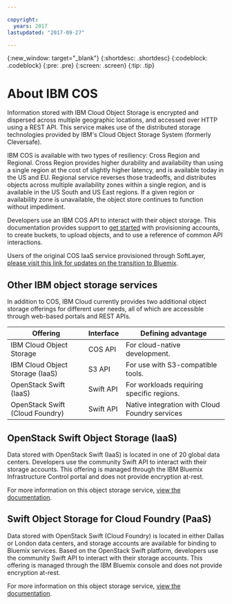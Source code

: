 ```yaml
---

copyright:
  years: 2017
lastupdated: "2017-09-27"

---
```

{:new_window: target="_blank"}
{:shortdesc: .shortdesc}
{:codeblock: .codeblock}
{:pre: .pre}
{:screen: .screen}
{:tip: .tip}


# About IBM COS

Information stored with IBM Cloud Object Storage is encrypted and dispersed across multiple geographic locations, and accessed over HTTP using a REST API. This service makes use of the distributed storage technologies provided by IBM's Cloud Object Storage System (formerly Cleversafe).

IBM COS is available with two types of resiliency: Cross Region and Regional.  Cross Region provides higher durability and availability than using a single region at the cost of slightly higher latency, and is available today in the US and EU. Regional service reverses those tradeoffs, and distributes objects across multiple availability zones within a single region, and is available in the US South and US East regions. If a given region or availability zone is unavailable, the object store continues to function without impediment.

Developers use an IBM COS API to interact with their object storage. This documentation provides support to [get started](docs/services/cloud-object-storage/getting-started.html) with provisioning accounts, to create buckets, to upload objects, and to use a reference of common API interactions.

Users of the original COS IaaS service provisioned through SoftLayer, [please visit this link for updates on the transition to Bluemix](docs/services/cloud-object-storage/classic/iaas.html).



## Other IBM object storage services

In addition to COS, IBM Cloud currently provides two additional object storage offerings for different user needs, all of which are accessible through web-based portals and REST APIs.

| Offering                        | Interface | Defining advantage                             |
|---------------------------------|-----------|------------------------------------------------|
| IBM Cloud Object Storage        | COS API   | For cloud-native development.                  |
| IBM Cloud Object Storage (IaaS) | S3 API    | For use with S3-compatible tools.              |
| OpenStack Swift (IaaS)          | Swift API | For workloads requiring specific regions.      |
| OpenStack Swift (Cloud Foundry) | Swift API | Native integration with Cloud Foundry services |


## OpenStack Swift Object Storage (IaaS)

Data stored with OpenStack Swift (IaaS) is located in one of 20 global data centers. Developers use the community Swift API to interact with their storage accounts. This offering is managed through the IBM Bluemix Infrastructure Control portal and does not provide encryption at-rest.

For more information on this object storage service, [view the documentation](/docs/infrastructure/objectstorage-swift/index.html).

## Swift Object Storage for Cloud Foundry (PaaS)

Data stored with OpenStack Swift (Cloud Foundry) is located in either Dallas or London data centers, and storage accounts are available for binding to Bluemix services. Based on the OpenStack Swift platform, developers use the community Swift API to interact with their storage accounts. This offering is managed through the IBM Bluemix console and does not provide encryption at-rest.

For more information on this object storage service, [view the documentation](/docs/services/ObjectStorage/index.html).
